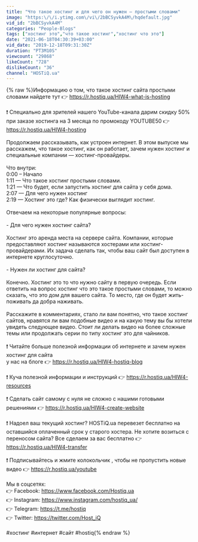 ```yaml
---
title: "Что такое хостинг и для чего он нужен – простыми словами"
image: "https:\/\/i.ytimg.com\/vi\/2bBCSyvkA4M\/hqdefault.jpg"
vid_id: "2bBCSyvkA4M"
categories: "People-Blogs"
tags: ["хостинг это","что такое хостинг","хостинг что это"]
date: "2021-06-18T04:30:39+03:00"
vid_date: "2019-12-18T09:31:30Z"
duration: "PT3M10S"
viewcount: "29868"
likeCount: "728"
dislikeCount: "36"
channel: "HOSTiQ.ua"
---
```

{% raw %}Информацию о том, что такое хостинг сайта простыми словами найдете тут 👉 <a rel="nofollow" target="blank" href="https://r.hostiq.ua/HIW4-what-is-hosting">https://r.hostiq.ua/HIW4-what-is-hosting</a><br /><br />❗ Специально для зрителей нашего YouTube-канала дарим скидку 50% при заказе хостинга на 3 месяца по промокоду YOUTUBE50 👉 <a rel="nofollow" target="blank" href="https://r.hostiq.ua/HIW4-hosting">https://r.hostiq.ua/HIW4-hosting</a><br /><br />Продолжаем рассказывать, как устроен интернет. В этом выпуске мы расскажем, что такое хостинг, как он работает, зачем нужен хостинг и специальные компании — хостинг-провайдеры.<br /><br />Что внутри:<br />0:00 – Начало<br />1:11 — Что такое хостинг простыми словами.<br />1:21 — Что будет, если запустить хостинг для сайта у себя дома.<br />2:07 — Для чего нужен хостинг<br />2:19 — Хостинг это где? Как физически выглядит хостинг.<br /><br />Отвечаем на некоторые популярные вопросы:<br /><br />- Для чего нужен хостинг сайта?<br /><br />Хостинг это аренда места на сервере сайта. Компании, которые предоставляют хостинг называются хостерами или хостинг-провайдерами. Их задача сделать так, чтобы ваш сайт был доступен в интернете круглосуточно.<br /><br />- Нужен ли хостинг для сайта?<br /><br />Конечно. Хостинг это то что нужно сайту в первую очередь. Если ответить на вопрос хостинг что это такое простыми словами, то можно сказать, что это дом для вашего сайта. То место, где он будет жить-поживать да добра наживать.<br /><br />Расскажите в комментариях, стало ли вам понятно, что такое хостинг сайтов, нравятся ли вам подобные видео и на какую тему вы бы хотели увидеть следующее видео. Стоит ли делать видео на более сложные темы или продолжать серии по типу хостинг это для чайников.<br /><br />❗ Читайте больше полезной информации об интернете и зачем нужен хостинг для сайта<br />у нас на блоге 👉 <a rel="nofollow" target="blank" href="https://r.hostiq.ua/HIW4-hostiq-blog">https://r.hostiq.ua/HIW4-hostiq-blog</a><br /><br />❗ Куча полезной информации и инструкций 👉 <a rel="nofollow" target="blank" href="https://r.hostiq.ua/HIW4-resources">https://r.hostiq.ua/HIW4-resources</a><br /><br />❗ Сделать сайт самому с нуля не сложно с нашими готовыми решениями 👉 <a rel="nofollow" target="blank" href="https://r.hostiq.ua/HIW4-create-website">https://r.hostiq.ua/HIW4-create-website</a><br /><br />❗ Надоел ваш текущий хостинг? HOSTiQ.ua перевезет бесплатно на оставшийся оплаченный срок у старого хостера. Не хотите возиться с переносом сайта? Все сделаем за вас бесплатно 👉 <a rel="nofollow" target="blank" href="https://r.hostiq.ua/HIW4-transfer">https://r.hostiq.ua/HIW4-transfer</a><br /><br />❗ Подписывайтесь и жмите колокольчик , чтобы не пропустить новые видео 👉 <a rel="nofollow" target="blank" href="https://r.hostiq.ua/youtube">https://r.hostiq.ua/youtube</a><br /><br />Мы в соцсетях:<br />👉 Facebook: <a rel="nofollow" target="blank" href="https://www.facebook.com/Hostiq.ua">https://www.facebook.com/Hostiq.ua</a><br />👉 Instagram: <a rel="nofollow" target="blank" href="https://www.instagram.com/hostiq_ua/">https://www.instagram.com/hostiq_ua/</a><br />👉 Telegram: <a rel="nofollow" target="blank" href="https://t.me/hostiq">https://t.me/hostiq</a><br />👉 Twitter: <a rel="nofollow" target="blank" href="https://twitter.com/Host_iQ">https://twitter.com/Host_iQ</a> <br /><br />#хостинг #интернет #сайт #hostiq{% endraw %}
